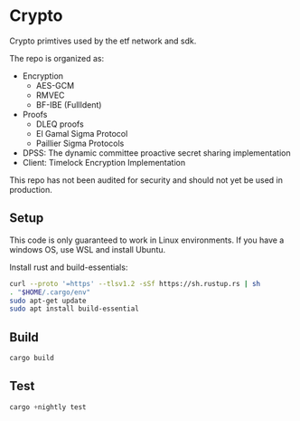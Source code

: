 # Crypto

Crypto primtives used by the etf network and sdk.

The repo is organized as:
- Encryption
    - AES-GCM 
    - RMVEC
    - BF-IBE (FullIdent)
- Proofs
    - DLEQ proofs
    - El Gamal Sigma Protocol
    - Paillier Sigma Protocols
- DPSS: The dynamic committee proactive secret sharing implementation
- Client: Timelock Encryption Implementation

This repo has not been audited for security and should not yet be used in production.

## Setup

This code is only guaranteed to work in Linux environments. If you have a windows OS, use WSL and install Ubuntu.

Install rust and build-essentials:

``` bash
curl --proto '=https' --tlsv1.2 -sSf https://sh.rustup.rs | sh
. "$HOME/.cargo/env"
sudo apt-get update
sudo apt install build-essential
```

## Build

``` rust
cargo build
```

## Test

``` rust
cargo +nightly test
```
